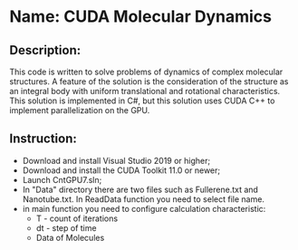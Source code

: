# Name: CUDA Molecular Dynamics
## Description: 
This code is written to solve problems of dynamics of complex molecular structures.
A feature of the solution is the consideration of the structure as an integral body 
with uniform translational and rotational characteristics.
This solution is implemented in C#, but this solution uses CUDA C++ to implement parallelization on the GPU.

## Instruction:
- Download and install Visual Studio 2019 or higher;
- Download and install the CUDA Toolkit 11.0 or newer;
- Launch CntGPU7.sln;
- In "Data\" directory there are two files such as Fullerene.txt and Nanotube.txt. In ReadData function you need to select file name.
- in main function you need to configure calculation characteristic:
  - T - count of iterations
  - dt - step of time
  - Data of Molecules
